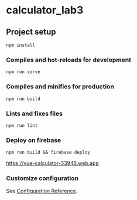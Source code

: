 # calculator_lab3

## Project setup
```
npm install
```

### Compiles and hot-reloads for development
```
npm run serve
```

### Compiles and minifies for production
```
npm run build
```

### Lints and fixes files
```
npm run lint
```

### Deploy on firebase
```
npm run build && firebase deploy

```
https://vue-calculator-33946.web.app

### Customize configuration
See [Configuration Reference](https://cli.vuejs.org/config/).
